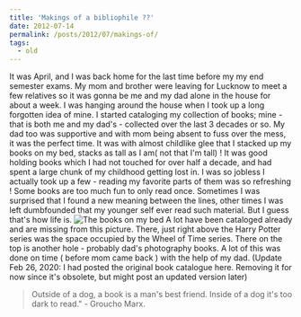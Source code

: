 ```yaml
---
title: 'Makings of a bibliophile ??'
date: 2012-07-14
permalink: /posts/2012/07/makings-of/
tags:
  - old
---
```

It was April, and I was back home for the last time before my my end semester exams. My mom and brother were leaving for Lucknow to meet a few relatives so it was gonna be me and my dad alone in the house for about a week. I was hanging around the house when I took up a long forgotten idea of mine.
I started cataloging my collection of books; mine -that is both me and my dad's - collected over the last 3 decades or so. My dad too was supportive and with mom being absent to fuss over the mess, it was the perfect time.
It was with almost childlike glee that I stacked up my books on my bed, stacks as tall as I am( not that I'm tall) ! It was good holding books which I had not touched for over half a decade, and had spent a large chunk of my childhood getting lost in.
I was so jobless I actually took up a few - reading my favorite parts of them was so refreshing ! Some books are too much fun to only read once. Sometimes I was surprised that I found a new meaning between the lines, other times I was left dumbfounded that my younger self ever read such material. But I guess that's how life is.
![The books on my bed](/images/2012-03-09/img.jpg) 
A lot have been cataloged already and are missing from this picture.
There, just right above the Harry Potter series was the space occupied by the Wheel of Time series. There on the top is another hole - probably dad's photography books.
A lot of this was done on time ( before mom came back ) with the help of my dad.
(Update Feb 26, 2020: I had posted the original book catalogue here. Removing it for now since it's obsolete, but might post an updated version later)
> Outside of a dog, a book is a man's best friend. Inside of a dog it's too dark to read." - Groucho Marx.
